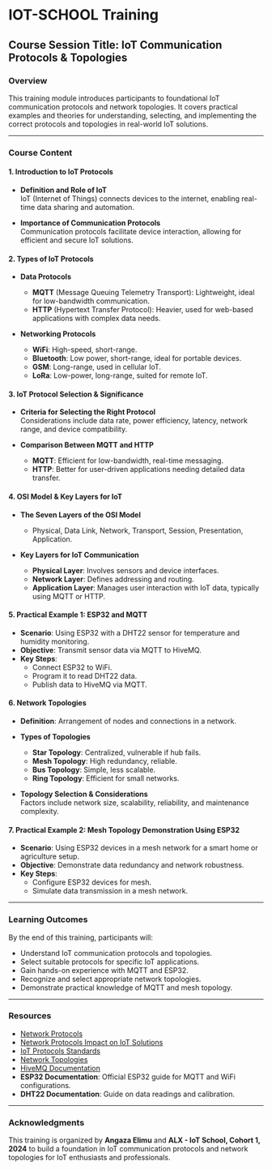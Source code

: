 # IOT-SCHOOL Training

## Course Session Title: IoT Communication Protocols & Topologies

### Overview
This training module introduces participants to foundational IoT communication protocols and network topologies. It covers practical examples and theories for understanding, selecting, and implementing the correct protocols and topologies in real-world IoT solutions.

---

### Course Content

#### 1. Introduction to IoT Protocols
   - **Definition and Role of IoT**  
     IoT (Internet of Things) connects devices to the internet, enabling real-time data sharing and automation.

   - **Importance of Communication Protocols**  
     Communication protocols facilitate device interaction, allowing for efficient and secure IoT solutions.

#### 2. Types of IoT Protocols
   - **Data Protocols**  
     - **MQTT** (Message Queuing Telemetry Transport): Lightweight, ideal for low-bandwidth communication.
     - **HTTP** (Hypertext Transfer Protocol): Heavier, used for web-based applications with complex data needs.

   - **Networking Protocols**  
     - **WiFi**: High-speed, short-range.
     - **Bluetooth**: Low power, short-range, ideal for portable devices.
     - **GSM**: Long-range, used in cellular IoT.
     - **LoRa**: Low-power, long-range, suited for remote IoT.

#### 3. IoT Protocol Selection & Significance
   - **Criteria for Selecting the Right Protocol**  
     Considerations include data rate, power efficiency, latency, network range, and device compatibility.

   - **Comparison Between MQTT and HTTP**  
     - **MQTT**: Efficient for low-bandwidth, real-time messaging.
     - **HTTP**: Better for user-driven applications needing detailed data transfer.

#### 4. OSI Model & Key Layers for IoT
   - **The Seven Layers of the OSI Model**  
     - Physical, Data Link, Network, Transport, Session, Presentation, Application.

   - **Key Layers for IoT Communication**  
     - **Physical Layer**: Involves sensors and device interfaces.
     - **Network Layer**: Defines addressing and routing.
     - **Application Layer**: Manages user interaction with IoT data, typically using MQTT or HTTP.

#### 5. Practical Example 1: ESP32 and MQTT
   - **Scenario**: Using ESP32 with a DHT22 sensor for temperature and humidity monitoring.
   - **Objective**: Transmit sensor data via MQTT to HiveMQ.
   - **Key Steps**:
     - Connect ESP32 to WiFi.
     - Program it to read DHT22 data.
     - Publish data to HiveMQ via MQTT.

#### 6. Network Topologies
   - **Definition**: Arrangement of nodes and connections in a network.

   - **Types of Topologies**  
     - **Star Topology**: Centralized, vulnerable if hub fails.
     - **Mesh Topology**: High redundancy, reliable.
     - **Bus Topology**: Simple, less scalable.
     - **Ring Topology**: Efficient for small networks.

   - **Topology Selection & Considerations**  
     Factors include network size, scalability, reliability, and maintenance complexity.

#### 7. Practical Example 2: Mesh Topology Demonstration Using ESP32
   - **Scenario**: Using ESP32 devices in a mesh network for a smart home or agriculture setup.
   - **Objective**: Demonstrate data redundancy and network robustness.
   - **Key Steps**:
     - Configure ESP32 devices for mesh.
     - Simulate data transmission in a mesh network.

---

### Learning Outcomes
By the end of this training, participants will:
   - Understand IoT communication protocols and topologies.
   - Select suitable protocols for specific IoT applications.
   - Gain hands-on experience with MQTT and ESP32.
   - Recognize and select appropriate network topologies.
   - Demonstrate practical knowledge of MQTT and mesh topology.

---

### Resources
- [Network Protocols](https://www.graniteriverlabs.com/en-us/technical-blog/iot-network-protocol-considerations#navbar_global)
- [Network Protocols Impact on IoT Solutions](https://saft.com/energizing-iot/impact-communication-technology-protocol-your-iot-application%E2%80%99s-power-consumption)
- [IoT Protocols Standards](https://www.nabto.com/guide-iot-protocols-standards/)
- [Network Topologies](https://www.techtarget.com/searchnetworking/definition/network-topology#:~:text=What%20is%20a%20network%20topology,often%20represented%20as%20a%20graph.)
- [HiveMQ Documentation](https://console.hivemq.cloud)
- **ESP32 Documentation**: Official ESP32 guide for MQTT and WiFi configurations.
- **DHT22 Documentation**: Guide on data readings and calibration.

---

### Acknowledgments
This training is organized by **Angaza Elimu** and **ALX - IoT School, Cohort 1, 2024** to build a foundation in IoT communication protocols and network topologies for IoT enthusiasts and professionals.
